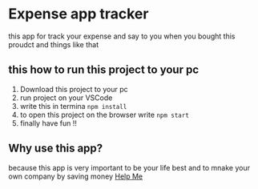 # Expense app tracker
this app for track your expense and say to you when you bought this proudct and things like that
## this how to run this project to your pc
1. Download this project to your pc
2. run project on your VSCode
3. write this in termina `npm install`
4. to open this project on the browser write `npm start`
5. finally have fun !!
## Why use this app?
because this app is very important to be your life best and to mnake your own company by saving money
[Help Me](https://github.blog/2013-01-31-relative-links-in-markup-files/)
